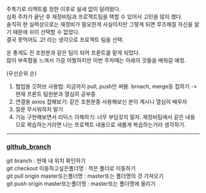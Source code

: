 주특기로 리액트를 정한 이후로 쉴새 없이 달려왔다.      
심화 주차가 끝난 후 재정비팀과 프로젝트팀을 택할 수 있어서 고민을 많이 했다.      
솔직히 현 실력상으로는 재정비가 필요한게 사실이지만 그렇게 되면 루즈해질 자신을 알기 때문에 쉬이 선택할 수 없었다.     
결국 못먹어도 고! 라는 생각으로 프로젝트 팀을 선택.        
    
운 좋게도 전 조원분과 같은 팀이 되어 프론트를 맡게 되었다.        
많이 부족함을 느껴서 가끔 아찔하지만 이번 주차때는 아래의 것들을 배워갈 예정.        


(우선순위 순)        
1. 협업용 깃허브 사용법: 지금까지 pull, push만 써봄. brnach, merge등 접하기 -> 현재 프론트 팀원분과 열심히 공부중    
2. 연결용 axios 접해보기: 같은 조원분중 사용해보신 분이 계시니 열심히 배우자   
3. 질문 무서워하지 말기
4. 기능 구현해보면서 리덕스 이해하기: 너무 부담갖지 말자. 재정비팀에서 같은 내용으로 복습하는거라면 나는 프로젝트 내용으로 새롭게 복습하는거라 생각하기.

----------


### [github_branch](https://backlog.com/git-tutorial/kr/stepup/stepup2_2.html)          
git branch : 현재 내 위치 확인하기           
git checkout 이동하고싶은폴더명 : 적은 폴더로 이동하기            
git pull origin master또는폴더명 : master또는 폴더명의 것 가져오기          
git push origin master또는폴더명 : master또는 폴더명에 올리기         
